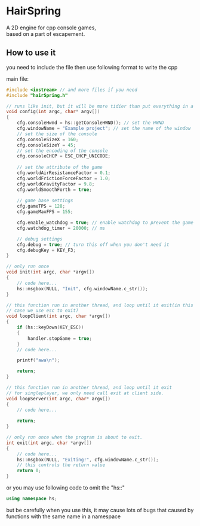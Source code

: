 # HairSpring
A 2D engine for cpp console games,  
based on a part of escapement.

## How to use it
you need to include the file then use following format to write the cpp

main file:
```cpp
#include <iostream> // and more files if you need
#include "hairSpring.h"

// runs like init, but it will be more tidier than put everything in a function.
void config(int argc, char* argv[])
{
	cfg.consoleHwnd = hs::getConsoleHWND(); // set the HWND
	cfg.windowName = "Example project"; // set the name of the window
	// set the size of the console
	cfg.consoleSizeX = 160;
	cfg.consoleSizeY = 45;
	// set the encoding of the console
	cfg.consoleCHCP = ESC_CHCP_UNICODE;
	
	// set the attribute of the game
	cfg.worldAirResistanceFactor = 0.1;
	cfg.worldFrictionForceFactor = 1.0;
	cfg.worldGravityFactor = 9.8;
	cfg.worldSmoothForth = true;
	
	// game base settings
	cfg.gameTPS = 128;
	cfg.gameMaxFPS = 155;

	cfg.enable_watchdog = true; // enable watchdog to prevent the game crash but doesn't exit
	cfg.watchdog_timer = 20000; // ms

	// debug settings
	cfg.debug = true; // turn this off when you don't need it
	cfg.debugKey = KEY_F3;
}

// only run once
void init(int argc, char *argv[])
{
	// code here...
	hs::msgbox(NULL, "Init", cfg.windowName.c_str());
}

// this function run in another thread, and loop until it exit(in this
// case we use esc to exit)
void loopClient(int argc, char *argv[])
{
	if (hs::keyDown(KEY_ESC))
	{
		handler.stopGame = true;
	}
	// code here...

	printf("awa\n");

	return;
}

// this function run in another thread, and loop until it exit
// for singleplayer, we only need call exit at client side.
void loopServer(int argc, char* argv[])
{
	// code here...
	
	return;
}

// only run once when the program is about to exit.
int exit(int argc, char *argv[])
{
	// code here...
	hs::msgbox(NULL, "Exiting!", cfg.windowName.c_str());
	// this controls the return value
	return 0;
}

```
or you may use following code to omit the "hs::"
```cpp
using namespace hs;
```
but be carefully when you use this, it may cause lots of bugs that caused by functions with the same name in a namespace
